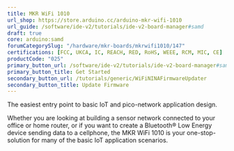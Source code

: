 ```yaml
---
title: MKR WiFi 1010
url_shop: https://store.arduino.cc/arduino-mkr-wifi-1010
url_guide: /software/ide-v2/tutorials/ide-v2-board-manager#samd
draft: true
core: arduino:samd
forumCategorySlug: "/hardware/mkr-boards/mkrwifi1010/147"
certifications: [FCC, UKCA, IC, REACH, RED, RoHS, WEEE, RCM, MIC, CE]
productCode: "025"
primary_button_url: /software/ide-v2/tutorials/ide-v2-board-manager#samd
primary_button_title: Get Started
secondary_button_url: /tutorials/generic/WiFiNINAFirmwareUpdater
secondary_button_title: Update Firmware
---
```


<SubTitle>The easiest entry point to basic IoT and pico-network application design.</SubTitle>

Whether you are looking at building a sensor network connected to your office or home router, or if you want to create a Bluetooth® Low Energy device sending data to a cellphone, the MKR WiFi 1010 is your one-stop-solution for many of the basic IoT application scenarios.
